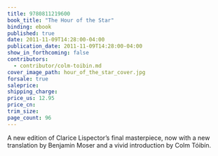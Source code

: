 ```yaml
---
title: 9780811219600
book_title: "The Hour of the Star"
binding: ebook
published: true
date: 2011-11-09T14:28:00-04:00
publication_date: 2011-11-09T14:28:00-04:00
show_in_forthcoming: false
contributors:
  - contributor/colm-toibin.md
cover_image_path: hour_of_the_star_cover.jpg
forsale: true
saleprice:
shipping_charge:
price_us: 12.95
price_cn:
trim_size:
page_count: 96
---
```

A new edition of Clarice Lispector’s final masterpiece, now with a new translation by Benjamin Moser and a vivid introduction by Colm Tóibín.

